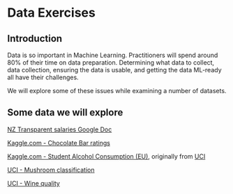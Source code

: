 # Data Exercises

## Introduction
Data is so important in Machine Learning. Practitioners will spend around 80% of their time on data preparation. Determining what data to collect, data collection, ensuring the data is usable, and getting the data ML-ready all have their challenges.

We will explore some of these issues while examining a number of datasets.

## Some data we will explore

[NZ Transparent salaries Google Doc](https://docs.google.com/spreadsheets/d/19XLMJBBuHJslRdni85bQFHaJ94GjXyENgcAHVsHsv0k/edit?usp=sharing)

[Kaggle.com - Chocolate Bar ratings](https://www.kaggle.com/rtatman/chocolate-bar-ratings)

[Kaggle.com - Student Alcohol Consumption (EU)](https://www.kaggle.com/uciml/student-alcohol-consumption), originally from [UCI](https://archive.ics.uci.edu/ml/datasets/student+performance)

[UCI - Mushroom classification](https://archive.ics.uci.edu/ml/datasets/Mushroom)

[UCI - Wine quality](https://archive.ics.uci.edu/ml/datasets/Wine+Quality)
